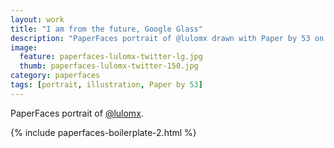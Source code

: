 ```yaml
---
layout: work
title: "I am from the future, Google Glass"
description: "PaperFaces portrait of @lulomx drawn with Paper by 53 on an iPad."
image: 
  feature: paperfaces-lulomx-twitter-lg.jpg
  thumb: paperfaces-lulomx-twitter-150.jpg
category: paperfaces
tags: [portrait, illustration, Paper by 53]
---
```


PaperFaces portrait of [@lulomx](http://twitter.com/lulomx).

{% include paperfaces-boilerplate-2.html %}